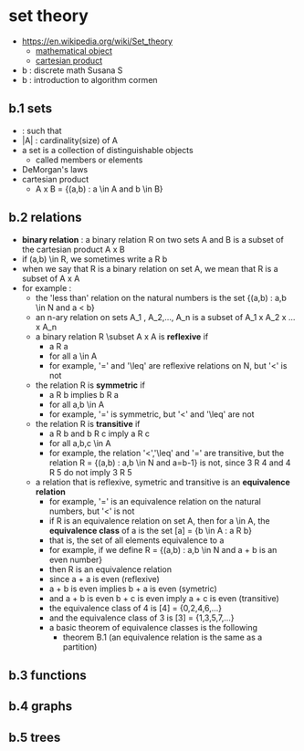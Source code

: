 # set theory
- https://en.wikipedia.org/wiki/Set_theory
    - [mathematical object](https://en.wikipedia.org/wiki/Mathematical_object)
    - [cartesian product](https://en.wikipedia.org/wiki/Cartesian_product)
- b : discrete math Susana S
- b : introduction to algorithm cormen

## b.1 sets
- : such that
- |A| : cardinality(size) of A
- a set is a collection of distinguishable objects
    - called members or elements 
- DeMorgan's laws
- cartesian product
    - A x B = {(a,b) : a \in A and b \in B}

## b.2 relations
- **binary relation** : a binary relation R on two sets A and B is a subset of the cartesian product A x B
- if (a,b) \in R, we sometimes write a R b
- when we say that R is a binary relation on set A, we mean that R is a subset of A x A
- for example :
    - the 'less than' relation on the natural numbers is the set {(a,b) : a,b \in N and a < b}
    - an n-ary relation on sets A_1 , A_2,..., A_n is a subset of A_1 x A_2 x ... x A_n
    - a binary relation R \subset A x A is **reflexive** if
        - a R a 
        - for all a \in A 
        - for example, '=' and '\leq' are reflexive relations on N, but '<' is not
    - the relation R is **symmetric** if 
        - a R b implies b R a 
        - for all a,b \in A
        - for example, '=' is symmetric, but '<' and '\leq' are not
    - the relation R is **transitive** if 
        - a R b and b R c imply a R c
        - for all a,b,c \in A
        - for example, the relation '<','\leq' and '=' are transitive, but the relation R = {(a,b) : a,b \in N and a=b-1} is not, since 3 R 4 and 4 R 5 do not imply 3 R 5
    - a relation that is reflexive, symetric and transitive is an **equivalence relation**
        - for example, '=' is an equivalence relation on the natural numbers, but '<' is not
        - if R is an equivalence relation on set A, then for a \in A, the **equivalence class** of a is the set [a] = {b \in A : a R b}
        - that is, the set of all elements equivalence to a
        - for example, if we define R = {(a,b) : a,b \in N and a + b is an even number}
        - then R is an equivalence relation
        - since a + a is even (reflexive)
        - a + b is even implies b + a is even (symetric)
        - and a + b is even b + c is even imply a + c is even (transitive)
        - the equivalence class of 4 is [4] = {0,2,4,6,...}
        - and the equivalence class of 3 is [3] = {1,3,5,7,...}
        - a basic theorem of equivalence classes is the following
            - theorem B.1 (an equivalence relation is the same as a partition)

## b.3 functions


## b.4 graphs


## b.5 trees
